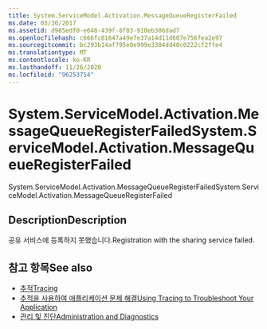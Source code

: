 ```yaml
---
title: System.ServiceModel.Activation.MessageQueueRegisterFailed
ms.date: 03/30/2017
ms.assetid: d985edf0-e648-439f-8f03-910eb386dad7
ms.openlocfilehash: c666fc81647a49e7e37a14d11d607e756fea2e97
ms.sourcegitcommit: bc293b14af795e0e999e3304dd40c0222cf2ffe4
ms.translationtype: MT
ms.contentlocale: ko-KR
ms.lasthandoff: 11/26/2020
ms.locfileid: "96253754"
---
```

# <a name="systemservicemodelactivationmessagequeueregisterfailed"></a><span data-ttu-id="afc6e-102">System.ServiceModel.Activation.MessageQueueRegisterFailed</span><span class="sxs-lookup"><span data-stu-id="afc6e-102">System.ServiceModel.Activation.MessageQueueRegisterFailed</span></span>

<span data-ttu-id="afc6e-103">System.ServiceModel.Activation.MessageQueueRegisterFailed</span><span class="sxs-lookup"><span data-stu-id="afc6e-103">System.ServiceModel.Activation.MessageQueueRegisterFailed</span></span>  
  
## <a name="description"></a><span data-ttu-id="afc6e-104">Description</span><span class="sxs-lookup"><span data-stu-id="afc6e-104">Description</span></span>  

 <span data-ttu-id="afc6e-105">공유 서비스에 등록하지 못했습니다.</span><span class="sxs-lookup"><span data-stu-id="afc6e-105">Registration with the sharing service failed.</span></span>  
  
## <a name="see-also"></a><span data-ttu-id="afc6e-106">참고 항목</span><span class="sxs-lookup"><span data-stu-id="afc6e-106">See also</span></span>

- [<span data-ttu-id="afc6e-107">추적</span><span class="sxs-lookup"><span data-stu-id="afc6e-107">Tracing</span></span>](index.md)
- [<span data-ttu-id="afc6e-108">추적을 사용하여 애플리케이션 문제 해결</span><span class="sxs-lookup"><span data-stu-id="afc6e-108">Using Tracing to Troubleshoot Your Application</span></span>](using-tracing-to-troubleshoot-your-application.md)
- [<span data-ttu-id="afc6e-109">관리 및 진단</span><span class="sxs-lookup"><span data-stu-id="afc6e-109">Administration and Diagnostics</span></span>](../index.md)
